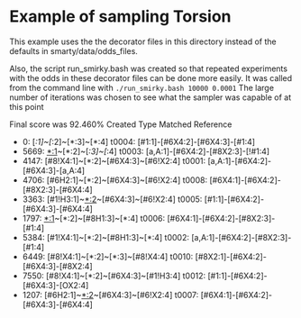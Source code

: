 # Example of sampling Torsion 

This example uses the the decorator files in this directory 
instead of the defaults in smarty/data/odds_files. 

Also, the script run_smirky.bash was created so that repeated experiments 
with the odds in these decorator files can be done more easily. 
It was called from the command line with 
`./run_smirky.bash 10000 0.0001`
The large number of iterations was chosen to see what the sampler was capable of at this point

Final score was 92.460%
Created Type                                            Matched Reference
* 0: [*:1]~[*:2]~[*:3]~[*:4]                            t0004: [#1:1]-[#6X4:2]-[#6X4:3]-[#1:4]
* 5669: [*:1](-[#1!X4])~[*:2]~[*:3]~[*:4]               t0003: [a,A:1]-[#6X4:2]-[#8X2:3]-[!#1:4]
* 4147: [#8!X4:1]~[*:2]~[#6X4:3]~[#6!X2:4]              t0001: [a,A:1]-[#6X4:2]-[#6X4:3]-[a,A:4]
* 4706: [#6H2:1]~[*:2]~[#6X4:3]~[#6!X2:4]               t0008: [#6X4:1]-[#6X4:2]-[#8X2:3]-[#6X4:4]
* 3363: [#1!H3:1]~[*:2](-[#1!H3])~[#6X4:3]~[#6!X2:4]    t0005: [#1:1]-[#6X4:2]-[#6X4:3]-[#6X4:4]
* 1797: [*:1](-[#1!X2])~[*:2]~[#8H1:3]~[*:4]            t0006: [#6X4:1]-[#6X4:2]-[#8X2:3]-[#1:4]
* 5384: [#1!X4:1]~[*:2]~[#8H1:3]~[*:4]                  t0002: [a,A:1]-[#6X4:2]-[#8X2:3]-[#1:4]
* 6449: [#8!X4:1]~[*:2]~[*:3]~[#8!X4:4]                 t0010: [#8X2:1]-[#6X4:2]-[#6X4:3]-[#8X2:4]
* 7550: [#8!X4:1]~[*:2]~[#6X4:3]~[#1!H3:4]              t0012: [#1:1]-[#6X4:2]-[#6X4:3]-[OX2:4]
* 1207: [#6H2:1]~[*:2](-[#1!X4])~[#6X4:3]~[#6!X2:4]     t0007: [#6X4:1]-[#6X4:2]-[#6X4:3]-[#6X4:4]
